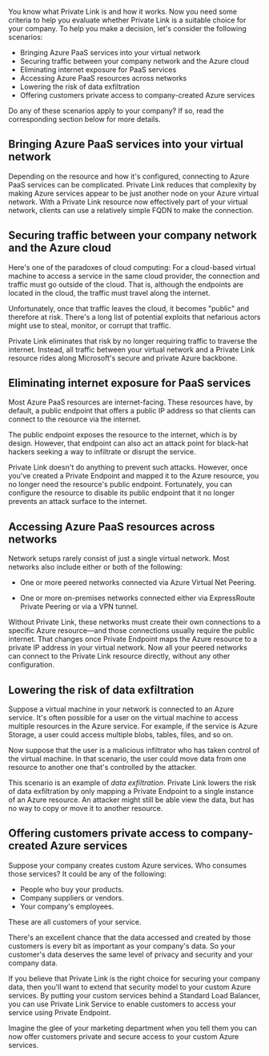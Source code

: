 You know what Private Link is and how it works. Now you need some criteria to help you evaluate whether Private Link is a suitable choice for your company. To help you make a decision, let's consider the following scenarios:

* Bringing Azure PaaS services into your virtual network
* Securing traffic between your company network and the Azure cloud
* Eliminating internet exposure for PaaS services
* Accessing Azure PaaS resources across networks
* Lowering the risk of data exfiltration
* Offering customers private access to company-created Azure services

Do any of these scenarios apply to your company? If so, read the corresponding section below for more details.

## Bringing Azure PaaS services into your virtual network

Depending on the resource and how it's configured, connecting to Azure PaaS services can be complicated. Private Link reduces that complexity by making Azure services appear to be just another node on your Azure virtual network. With a Private Link resource now effectively part of your virtual network, clients can use a relatively simple FQDN to make the connection.

## Securing traffic between your company network and the Azure cloud

Here's one of the paradoxes of cloud computing: For a cloud-based virtual machine to access a service in the same cloud provider, the connection and traffic must go outside of the cloud. That is, although the endpoints are located in the cloud, the traffic must travel along the internet.

Unfortunately, once that traffic leaves the cloud, it becomes "public" and therefore at risk. There's a long list of potential exploits that nefarious actors might use to steal, monitor, or corrupt that traffic.

Private Link eliminates that risk by no longer requiring traffic to traverse the internet. Instead, all traffic between your virtual network and a Private Link resource rides along Microsoft's secure and private Azure backbone.

## Eliminating internet exposure for PaaS services

Most Azure PaaS resources are internet-facing. These resources have, by default, a public endpoint that offers a public IP address so that clients can connect to the resource via the internet.

The public endpoint exposes the resource to the internet, which is by design. However, that endpoint can also act an attack point for black-hat hackers seeking a way to infiltrate or disrupt the service.

Private Link doesn't do anything to prevent such attacks. However, once you've created a Private Endpoint and mapped it to the Azure resource, you no longer need the resource's public endpoint. Fortunately, you can configure the resource to disable its public endpoint that it no longer prevents an attack surface to the internet.

## Accessing Azure PaaS resources across networks

Network setups rarely consist of just a single virtual network. Most networks also include either or both of the following:

* One or more peered networks connected via Azure Virtual Net Peering.

* One or more on-premises networks connected either via ExpressRoute Private Peering or via a VPN tunnel.

Without Private Link, these networks must create their own connections to a specific Azure resource—and those connections usually require the public internet. That changes once Private Endpoint maps the Azure resource to a private IP address in your virtual network. Now all your peered networks can connect to the Private Link resource directly, without any other configuration.

## Lowering the risk of data exfiltration

Suppose a virtual machine in your network is connected to an Azure service. It's often possible for a user on the virtual machine to access multiple resources in the Azure service. For example, if the service is Azure Storage, a user could access multiple blobs, tables, files, and so on.

Now suppose that the user is a malicious infiltrator who has taken control of the virtual machine. In that scenario, the user could move data from one resource to another one that's controlled by the attacker.

This scenario is an example of *data exfiltration*. Private Link lowers the risk of data exfiltration by only mapping a Private Endpoint to a single instance of an Azure resource. An attacker might still be able view the data, but has no way to copy or move it to another resource.

## Offering customers private access to company-created Azure services

Suppose your company creates custom Azure services. Who consumes those services? It could be any of the following:

* People who buy your products.
* Company suppliers or vendors.
* Your company's employees.

These are all customers of your service.

There's an excellent chance that the data accessed and created by those customers is every bit as important as your company's data. So your customer's data deserves the same level of privacy and security and your company data.

If you believe that Private Link is the right choice for securing your company data, then you'll want to extend that security model to your custom Azure services. By putting your custom services behind a Standard Load Balancer, you can use Private Link Service to enable customers to access your service using Private Endpoint.

Imagine the glee of your marketing department when you tell them you can now offer customers private and secure access to your custom Azure services.
